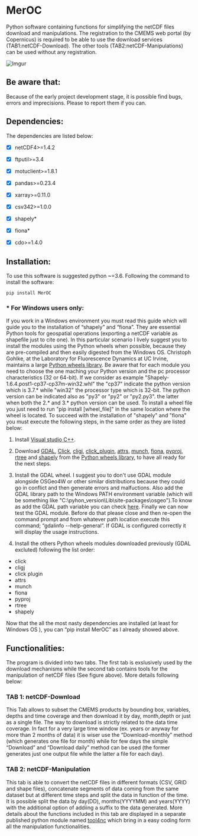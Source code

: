 # MerOC

Python software containing functions for simplifying the netCDF files download and manipulations. The registration to the CMEMS web portal (by Copernicus) is required to be able to use the download services (TAB1:netCDF-Download). The other tools (TAB2:netCDF-Manipulations) can be used without any registration.

![Imgur](https://i.imgur.com/oDEhCIX.png?raw=true)


## Be aware that:

Because of the early project development stage, it is possible find bugs, errors and imprecisions. Please to report them if you can.
  

## Dependencies:

The dependencies  are listed below:

- [x]  netCDF4>=1.4.2
- [x]  ftputil>=3.4
- [x]  motuclient>=1.8.1
- [x]  pandas>=0.23.4
- [x]  xarray>=0.11.0 
- [x]  csv342>=1.0.0
- [x]  shapely*
- [x]  fiona*
- [x]  cdo>=1.4.0


## Installation:

To use this software is suggested python ~=3.6. Following the command to install the software:

```
pip install MerOC
```
### * For Windows users only:

If you work in a Windows environment you must read this guide which will guide you to the installation of “shapely” and “fiona”. They are essential Python tools for geospatial operations (exporting a netCDF variable as shapefile just to cite one). In this particular scenario I lively suggest you to install the modules using the Python wheels when possible, because they are pre-compiled and then easily digested from the Windows OS. Christoph Gohlke, at the Laboratory for Fluorescence Dynamics at UC Irvine, maintains a large [Python wheels library](https://www.lfd.uci.edu/~gohlke/pythonlibs/). Be aware that for each module you need to choose the one maching your Python version and the pc processor characteristics (32 or 64-bit). If we consider as example "Shapely-1.6.4.post1-cp37-cp37m-win32.whl" the "cp37" indicate the python version which is 3.7.* while "win32" the processor type which is 32-bit. The python version can be indicated also as "py3" or "py2" or "py2.py3". the latter when both the 2.* and 3.* python version can be used. To install a wheel file you just need to run "pip install [wheel_file]"  in the same location where the wheel is located. To succeed with the installation of "shapely" and "fiona" you must execute the following steps, in the same order as they are listed below:

1) Install [Visual studio C++](https://www.microsoft.com/en-us/download/details.aspx?id=48145).
 
2) Download [GDAL](https://www.lfd.uci.edu/~gohlke/pythonlibs/#gdal), [Click](https://www.lfd.uci.edu/~gohlke/pythonlibs/#click), [cligj](https://www.lfd.uci.edu/~gohlke/pythonlibs/#cligj), [click_plugin](https://www.lfd.uci.edu/~gohlke/pythonlibs/#click), [attrs](https://www.lfd.uci.edu/~gohlke/pythonlibs/#attrs), [munch](https://www.lfd.uci.edu/~gohlke/pythonlibs/#munch), [fiona](https://www.lfd.uci.edu/~gohlke/pythonlibs/#fiona), [pyproj](https://www.lfd.uci.edu/~gohlke/pythonlibs/#pyproj), [rtree](https://www.lfd.uci.edu/~gohlke/pythonlibs/#rtree) and [shapely](https://www.lfd.uci.edu/~gohlke/pythonlibs/#shapely) from the [Python wheels library](https://www.lfd.uci.edu/~gohlke/pythonlibs/), to have all ready for the next steps.

3) Install the GDAL wheel. I suggest you to don't use GDAL module alongside OSGeo4W or other similar distributions because they could go in conflict and then generate errors and malfuctions. Also add the GDAL library path to the Windows PATH environment variable (which will be something like "C:\pyhon_version\Lib\site-packages\osgeo").To know as add the GDAL path variable  you can check [here](https://www.howtogeek.com/118594how-to-edit-your-system-path-for-easy-command-line-access/). Finally we can now test the GDAL module. Before do that please close and then re-open the command prompt and from whatever path location execute  this command; “gdalinfo --help-general”. If GDAL is configured correctly it will display the usage instructions.
 
4) Install the others Python wheels modules downloaded previously (GDAL excluted) following the list order:

- click
- cligj
- click plugin
- attrs
- munch
- fiona
- pyproj
- rtree
- shapely

Now that the all the most nasty dependencies are installed (at least for Windows OS ), you can “pip install MerOC” as I already showed above.


## Functionalities:

The program is divided into two tabs. The first tab is exslusively used by the download mechanisms while the second tab contains tools for the manipulation of netCDF files (See figure above). More details following below:

### TAB 1: netCDF-Download

This Tab allows to subset the CMEMS products by bounding box, variables, depths and time coverage and then download it by day, month,depth or just as a single file. The way to download is strictly related to the data time coverage. In fact for a very large time window (ex. years or anyway for more than 2 months of data) it is wiser use the “Download-monthly” method (which generates one file for month) while for few days the simple “Download” and “Download daily” method can be used (the former generates just one output file while the latter a file for each day).


### TAB 2: netCDF-Manipulation 

This tab is able to convert the netCDF files in different formats (CSV, GRID and shape files), concatenate segments of data coming from the same dataset but at different time steps and split the data in function of the time. It is possible split the data by day(DD), months(YYYYMM) and years(YYYY) with the additional option of addiing a suffix to the data generated. More details about the functions included in  this tab are displayed in a separate published python module named [tool4nc](https://pypi.org/project/tool4nc/) which bring in a easy coding form all the manipulation functionalities.






 













